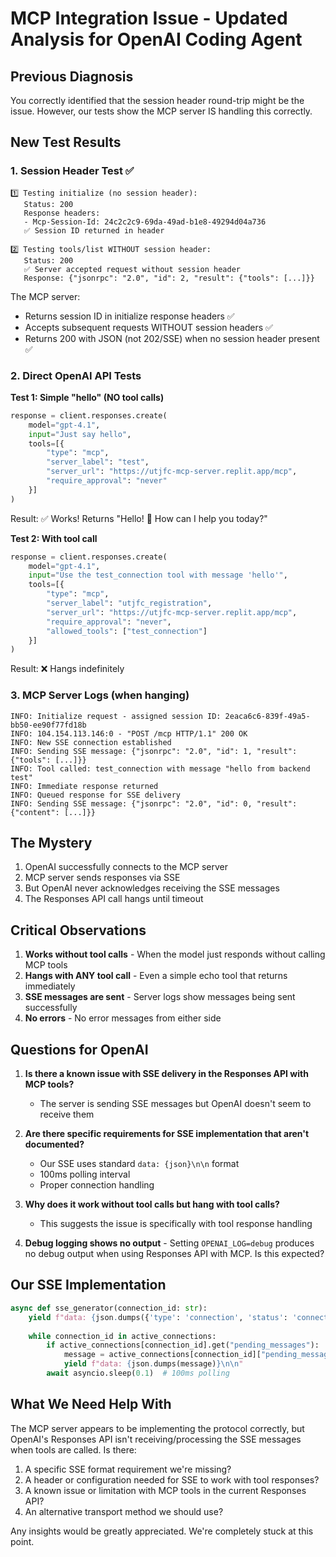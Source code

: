 # MCP Integration Issue - Updated Analysis for OpenAI Coding Agent

## Previous Diagnosis
You correctly identified that the session header round-trip might be the issue. However, our tests show the MCP server IS handling this correctly.

## New Test Results

### 1. Session Header Test ✅
```
1️⃣ Testing initialize (no session header):
   Status: 200
   Response headers:
   - Mcp-Session-Id: 24c2c2c9-69da-49ad-b1e8-49294d04a736
   ✅ Session ID returned in header

2️⃣ Testing tools/list WITHOUT session header:
   Status: 200
   ✅ Server accepted request without session header
   Response: {"jsonrpc": "2.0", "id": 2, "result": {"tools": [...]}}
```

The MCP server:
- Returns session ID in initialize response headers ✅
- Accepts subsequent requests WITHOUT session headers ✅
- Returns 200 with JSON (not 202/SSE) when no session header present ✅

### 2. Direct OpenAI API Tests

**Test 1: Simple "hello" (NO tool calls)**
```python
response = client.responses.create(
    model="gpt-4.1",
    input="Just say hello",
    tools=[{
        "type": "mcp",
        "server_label": "test",
        "server_url": "https://utjfc-mcp-server.replit.app/mcp",
        "require_approval": "never"
    }]
)
```
Result: ✅ Works! Returns "Hello! 👋 How can I help you today?"

**Test 2: With tool call**
```python
response = client.responses.create(
    model="gpt-4.1",
    input="Use the test_connection tool with message 'hello'",
    tools=[{
        "type": "mcp",
        "server_label": "utjfc_registration",
        "server_url": "https://utjfc-mcp-server.replit.app/mcp",
        "require_approval": "never",
        "allowed_tools": ["test_connection"]
    }]
)
```
Result: ❌ Hangs indefinitely

### 3. MCP Server Logs (when hanging)
```
INFO: Initialize request - assigned session ID: 2eaca6c6-839f-49a5-bb50-ee90f77fd18b
INFO: 104.154.113.146:0 - "POST /mcp HTTP/1.1" 200 OK
INFO: New SSE connection established
INFO: Sending SSE message: {"jsonrpc": "2.0", "id": 1, "result": {"tools": [...]}}
INFO: Tool called: test_connection with message "hello from backend test"
INFO: Immediate response returned
INFO: Queued response for SSE delivery
INFO: Sending SSE message: {"jsonrpc": "2.0", "id": 0, "result": {"content": [...]}}
```

## The Mystery

1. OpenAI successfully connects to the MCP server
2. MCP server sends responses via SSE
3. But OpenAI never acknowledges receiving the SSE messages
4. The Responses API call hangs until timeout

## Critical Observations

1. **Works without tool calls** - When the model just responds without calling MCP tools
2. **Hangs with ANY tool call** - Even a simple echo tool that returns immediately
3. **SSE messages are sent** - Server logs show messages being sent successfully
4. **No errors** - No error messages from either side

## Questions for OpenAI

1. **Is there a known issue with SSE delivery in the Responses API with MCP tools?**
   - The server is sending SSE messages but OpenAI doesn't seem to receive them

2. **Are there specific requirements for SSE implementation that aren't documented?**
   - Our SSE uses standard `data: {json}\n\n` format
   - 100ms polling interval
   - Proper connection handling

3. **Why does it work without tool calls but hang with tool calls?**
   - This suggests the issue is specifically with tool response handling

4. **Debug logging shows no output** - Setting `OPENAI_LOG=debug` produces no debug output when using Responses API with MCP. Is this expected?

## Our SSE Implementation
```python
async def sse_generator(connection_id: str):
    yield f"data: {json.dumps({'type': 'connection', 'status': 'connected'})}\n\n"
    
    while connection_id in active_connections:
        if active_connections[connection_id].get("pending_messages"):
            message = active_connections[connection_id]["pending_messages"].pop(0)
            yield f"data: {json.dumps(message)}\n\n"
        await asyncio.sleep(0.1)  # 100ms polling
```

## What We Need Help With

The MCP server appears to be implementing the protocol correctly, but OpenAI's Responses API isn't receiving/processing the SSE messages when tools are called. Is there:

1. A specific SSE format requirement we're missing?
2. A header or configuration needed for SSE to work with tool responses?
3. A known issue or limitation with MCP tools in the current Responses API?
4. An alternative transport method we should use?

Any insights would be greatly appreciated. We're completely stuck at this point. 